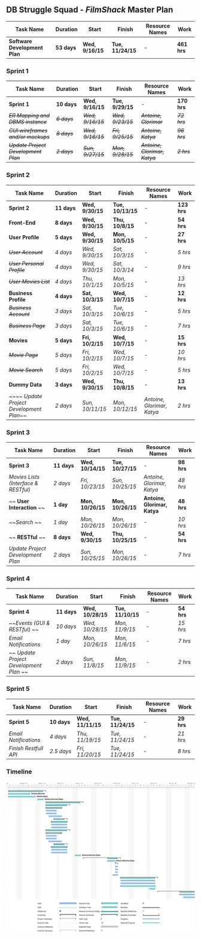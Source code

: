 ## DB Struggle Squad - *FilmShack* Master Plan

| Task Name  | Duration | Start | Finish | Resource Names | Work |
| ------------- | ------------- | ------------- | ------------- | ------------- | ------------- |
| **Software Development Plan**  | **53 days**  | **Wed, 9/16/15**  | **Tue, 11/24/15**  | -  | **461 hrs**  |

### Sprint 1

| Task Name  | Duration | Start | Finish | Resource Names | Work |
| ------------- | ------------- | ------------- | ------------- | ------------- | ------------- |
| **Sprint 1** | **10 days** | **Wed, 9/16/15** | **Tue, 9/29/15** | - | **170 hrs** |
| ~~*ER Mapping and DBMS instance*~~ | ~~*6 days*~~ | ~~*Wed, 9/16/15*~~ | ~~*Wed, 9/23/15*~~ | ~~*Antoine, Glorimar*~~ | ~~*72 hrs*~~ |
| ~~*GUI wireframes and/or mockups*~~ | ~~*8 days*~~ | ~~*Wed, 9/16/15*~~ | ~~*Fri, 9/25/15*~~ | ~~*Antoine, Katya*~~ | ~~*96 hrs*~~ |
| ~~*Update Project Development Plan*~~ | ~~*2 days*~~ | ~~*Sun, 9/27/15*~~ | ~~*Mon, 9/28/15*~~ | ~~*Antoine, Glorimar, Katya*~~ | ~~*2 hrs*~~ |

### Sprint 2

| Task Name  | Duration | Start | Finish | Resource Names | Work |
| ------------- | ------------- | ------------- | ------------- | ------------- | ------------- |
| **Sprint 2** | **11 days** | **Wed, 9/30/15** | **Tue, 10/13/15** | - | **123 hrs** |
| **Front-End** | **8 days** | **Wed, 9/30/15** | **Thu, 10/8/15** | - | **54 hrs** |
| **User Profile** | **5 days** | **Wed, 9/30/15** | **Mon, 10/5/15** | - | **27 hrs** |
| ~~*User Account*~~ | *4 days* | *Wed, 9/30/15* | *Sat, 10/3/15* | - | *5 hrs* |
| ~~*User Personal Profile*~~ | *4 days* | *Wed, 9/30/15* | *Sat, 10/3/14* | - | *9 hrs* |
| ~~*User Movies List*~~ | *4 days* | *Thu, 10/1/15* | *Mon, 10/5/15* | - | *13 hrs* |
| **Business Profile** | **4 days** | **Sat, 10/3/15** | **Wed, 10/7/15** | - | **12 hrs** |
| ~~*Business Account*~~ | *3 days* | *Sat, 10/3/15* | *Tue, 10/6/15* | - | *5 hrs* |
| ~~*Business Page*~~ | *3 days* | *Sat, 10/3/15* | *Tue, 10/6/15* | - | *7 hrs* |
| **Movies** | **5 days** | **Fri, 10/2/15** | **Wed, 10/7/15** | - | **15 hrs** |
| ~~*Movie Page*~~ | *5 days* | *Fri, 10/2/15* | *Wed, 10/7/15* | - | *10 hrs* |
| ~~*Movie Search*~~ | *5 days* | *Fri, 10/2/15* | *Wed, 10/7/15* | - | *5 hrs* |
| **Dummy Data** | **3 days** | **Wed, 9/30/15** | **Thu, 10/8/15** | - | **13 hrs** |
|~~~~ *Update Project Development Plan*~~ | *2 days* | *Sun, 10/11/15* | *Mon, 10/12/15* | *Antoine, Glorimar, Katya* | *2 hrs* |

### Sprint 3

| Task Name  | Duration | Start | Finish | Resource Names | Work |
| ------------- | ------------- | ------------- | ------------- | ------------- | ------------- |
| **Sprint 3** | **11 days** | **Wed, 10/14/15** | **Tue, 10/27/15** | - | **98 hrs** |
| *Movies Lists (Interface & RESTful)* | *2 days* | *Fri, 10/23/15* | *Sun, 10/25/15* | *Antoine, Glorimar, Katya* | *48 hrs*
|~~ **User Interaction** ~~| **1 day** | **Mon, 10/26/15** | **Mon, 10/26/15** | **Antoine, Glorimar, Katya** | **48 hrs** |
| ~~*Search* ~~| *1 day* | *Mon, 10/26/15* | *Mon, 10/26/15* | - | *10 hrs* |
|~~ **RESTful** ~~| **8 days** | **Wed, 9/30/15** | **Thu, 10/25/15** | - | **54 hrs** |
| *Update Project Development Plan* | *2 days* | *Sun, 10/25/15* | *Mon, 10/26/15* | - | *7 hrs* |

### Sprint 4

| Task Name  | Duration | Start | Finish | Resource Names | Work |
| ------------- | ------------- | ------------- | ------------- | ------------- | ------------- |
| **Sprint 4** | **11 days** | **Wed, 10/28/15** | **Tue, 11/10/15** | - | **54 hrs** |
| ~~*Events (GUI & RESTful)* ~~| *10 days* | *Wed, 10/28/15* | *Mon, 11/9/15* | - | *15 hrs* |
| *Email Notifications* | *1 day* | *Mon, 10/26/15* | *Mon, 11/6/15* | - | *7 hrs* |
|~~ *Update Project Development Plan* ~~| *2 days* | *Sun, 11/8/15* | *Mon, 11/9/15* | - | *2 hrs* |

### Sprint 5

| Task Name  | Duration | Start | Finish | Resource Names | Work |
| ------------- | ------------- | ------------- | ------------- | ------------- | ------------- |
| **Sprint 5** | **10 days** | **Wed, 11/11/15** | **Tue, 11/24/15** | - | **29 hrs** |
| *Email Notifications* | *4 days* | *Thu, 11/19/15* | *Tue, 11/24/15* | - | *21 hrs* |
| *Finish Restfull API* | *2.5 days* | *Fri, 11/20/15* | *Tue, 11/24/15* | - | *8 hrs* |

### Timeline

![Sprints Timeline](res/sprints1-5.png)
